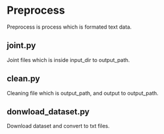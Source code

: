 # Preprocess
Preprocess is process which is formated text data.   

## joint.py
Joint files which is inside input_dir to output_path.  

## clean.py
Cleaning file which is output_path, and output to output_path.   

## donwload_dataset.py
Download dataset and convert to txt files.  
